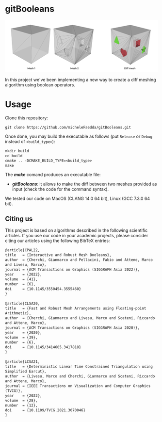 # gitBooleans
<p align="center"><img src="img_readme.png"></p>

In this project we've been implementing a new way to create a diff meshing algorithm using boolean operators.

# Usage

Clone this repository:
```
git clone https://github.com/micheleFaedda/gitBooleans.git
```
Once done, you may build the executable as follows (put ``Release`` or ``Debug`` instead of ``<build_type>``):

```
mkdir build
cd build
cmake .. -DCMAKE_BUILD_TYPE=<build_type>
make
```

The ***make*** comand produces an executable file:

* ***gitBooleans***: it allows to make the diff between two meshes provided as input (check the code for the command syntax).

We tested our code on MacOS (CLANG 14.0 64 bit), Linux (GCC 7.3.0 64 bit).
## Citing us
This project is based on algorithms described in the following scientific articles. If you use our code in your academic projects, please consider citing our articles using the following BibTeX entries:
```
@article{CPAL22,
title   = {Interactive and Robust Mesh Booleans},
author  = {Cherchi, Gianmarco and Pellacini, Fabio and Attene, Marco and Livesu, Marco},
journal = {ACM Transactions on Graphics (SIGGRAPH Asia 2022)},
year    = {2022},
volume  = {41},
number  = {6},
doi     = {10.1145/3550454.3555460}
}

@article{CLSA20,
title   = {Fast and Robust Mesh Arrangements using Floating-point Arithmetic},
author  = {Cherchi, Gianmarco and Livesu, Marco and Scateni, Riccardo and Attene, Marco},
journal = {ACM Transactions on Graphics (SIGGRAPH Asia 2020)},
year    = {2020},
volume  = {39},
number  = {6},
doi     = {10.1145/3414685.3417818}
}

@article{LCSA21,
title   = {Deterministic Linear Time Constrained Triangulation using Simplified Earcut},
author  = {Livesu, Marco and Cherchi, Gianmarco and Scateni, Riccardo and Attene, Marco},
journal = {IEEE Transactions on Visualization and Computer Graphics (TVCG)},
year    = {2022},
volume  = {28},
number  = {12},
doi     = {10.1109/TVCG.2021.3070046}
}
```